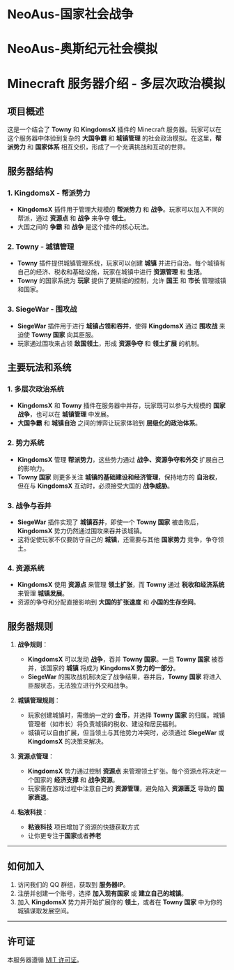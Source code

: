 # NeoAus-国家社会战争
# NeoAus-奥斯纪元社会模拟
# **Minecraft 服务器介绍 - 多层次政治模拟**

## 项目概述

这是一个结合了 **Towny** 和 **KingdomsX** 插件的 Minecraft 服务器。玩家可以在这个服务器中体验到复杂的 **大国争霸** 和 **城镇管理** 的社会政治模拟。在这里，**帮派势力** 和 **国家体系** 相互交织，形成了一个充满挑战和互动的世界。

## 服务器结构

### 1. **KingdomsX - 帮派势力**
   - **KingdomsX** 插件用于管理大规模的 **帮派势力** 和 **战争**。玩家可以加入不同的帮派，通过 **资源点** 和 **战争** 来争夺 **领土**。
   - 大国之间的 **争霸** 和 **战争** 是这个插件的核心玩法。

### 2. **Towny - 城镇管理**
   - **Towny** 插件提供城镇管理系统，玩家可以创建 **城镇** 并进行自治。每个城镇有自己的经济、税收和基础设施，玩家在城镇中进行 **资源管理** 和 **生活**。
   - **Towny** 的国家系统为 **玩家** 提供了更精细的控制，允许 **国王** 和 **市长** 管理城镇和国家。

### 3. **SiegeWar - 围攻战**
   - **SiegeWar** 插件用于进行 **城镇占领和吞并**，使得 **KingdomsX** 通过 **围攻战** 来迫使 **Towny 国家** 向其臣服。
   - 玩家通过围攻来占领 **敌国领土**，形成 **资源争夺** 和 **领土扩展** 的机制。

## 主要玩法和系统

### **1. 多层次政治系统**
   - **KingdomsX** 和 **Towny** 插件在服务器中并存，玩家既可以参与大规模的 **国家战争**，也可以在 **城镇管理** 中发展。
   - **大国争霸** 和 **城镇自治** 之间的博弈让玩家体验到 **层级化的政治体系**。

### **2. 势力系统**
   - **KingdomsX** 管理 **帮派势力**，这些势力通过 **战争、资源争夺和外交** 扩展自己的影响力。
   - **Towny 国家** 则更多关注 **城镇的基础建设和经济管理**，保持地方的 **自治权**，但在与 **KingdomsX** 互动时，必须接受大国的 **战争威胁**。

### **3. 战争与吞并**
   - **SiegeWar** 插件实现了 **城镇吞并**，即使一个 **Towny 国家** 被击败后，**KingdomsX** 势力仍然通过围攻来吞并该城镇。
   - 这将促使玩家不仅要防守自己的 **城镇**，还需要与其他 **国家势力** 竞争，争夺领土。

### **4. 资源系统**
   - **KingdomsX** 使用 **资源点** 来管理 **领土扩张**，而 **Towny** 通过 **税收和经济系统** 来管理 **城镇发展**。
   - 资源的争夺和分配直接影响到 **大国的扩张速度** 和 **小国的生存空间**。

## 服务器规则

1. **战争规则**：
   - **KingdomsX** 可以发动 **战争**，吞并 **Towny 国家**。一旦 **Towny 国家** 被吞并，该国家的 **城镇** 将成为 **KingdomsX 势力的一部分**。
   - **SiegeWar** 的围攻战机制决定了战争结果，吞并后，**Towny 国家** 将进入臣服状态，无法独立进行外交和战争。

2. **城镇管理规则**：
   - 玩家创建城镇时，需缴纳一定的 **金币**，并选择 **Towny 国家** 的归属。城镇管理者（如市长）将负责城镇的税收、建设和居民福利。
   - 城镇可以自由扩展，但当领土与其他势力冲突时，必须通过 **SiegeWar** 或 **KingdomsX** 的决策来解决。

3. **资源点管理**：
   - **KingdomsX** 势力通过控制 **资源点** 来管理领土扩张。每个资源点将决定一个国家的 **经济支撑** 和 **战争资源**。
   - 玩家需在游戏过程中注意自己的 **资源管理**，避免陷入 **资源匮乏** 导致的 **国家衰退**。

4. **粘液科技**：
   - **粘液科技** 项目增加了资源的快捷获取方式
   - 让你更专注于**国家**或者**养老**

---

## 如何加入

1. 访问我们的 QQ 群组，获取到 **服务器IP**。
2. 注册并创建一个账号，选择 **加入现有国家** 或 **建立自己的城镇**。
3. 加入 **KingdomsX** 势力并开始扩展你的 **领土**，或者在 **Towny 国家** 中为你的城镇谋取发展空间。

---

## 许可证

本服务器遵循 [MIT 许可证](https://opensource.org/licenses/MIT)。

